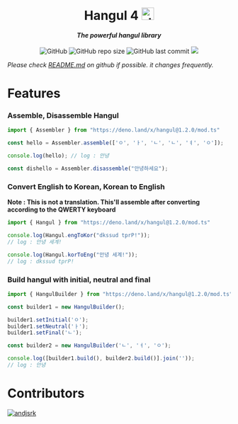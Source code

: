<div>
  <p align="center">
    <h1 align="center">Hangul 4 <a href="https://deno.land"><img width="28px" alt="deno" src="https://deno.land/logo.svg"></a></h1>
  </p>
</div>
<p align="center">
  <span><i><b>The powerful hangul library</i></b></span>
  <br><Br>
  <img alt="GitHub" src="https://img.shields.io/github/license/Lukince/Hangul4deno">
  <img alt="GitHub repo size" src="https://img.shields.io/github/repo-size/Lukince/Hangul4deno">
  <img alt="GitHub last commit" src="https://img.shields.io/github/last-commit/Lukince/Hangul4deno">
  <a href="https://hits.seeyoufarm.com"><img src="https://hits.seeyoufarm.com/api/count/incr/badge.svg?url=https%3A%2F%2Fgithub.com%2FLukince%2FHangul4deno&count_bg=%2379C83D&title_bg=%23555555&icon=&icon_color=%23E7E7E7&title=hits&edge_flat=false"/></a>
</p>

  <i>Please check [README.md](https://github.com/Lukince/Hangul4deno/blob/master/README.md) on github if possible. it changes frequently.</i>

# Features

### Assemble, Disassemble Hangul

```ts
import { Assembler } from "https://deno.land/x/hangul@1.2.0/mod.ts"

const hello = Assembler.assemble(['ㅇ', 'ㅏ', 'ㄴ', 'ㄴ', 'ㅕ', 'ㅇ']);

console.log(hello); // log : 안녕

const dishello = Assembler.disassemble("안녕하세요");
```

### Convert English to Korean, Korean to English
**Note : This is not a translation. This'll assemble after converting according to the QWERTY keyboard**

```ts
import { Hangul } from "https://deno.land/x/hangul@1.2.0/mod.ts"

console.log(Hangul.engToKor("dkssud tprP!"));
// log : 안녕 세계!

console.log(Hangul.korToEng("안녕 세계!"));
// log : dkssud tprP!
```

### Build hangul with initial, neutral and final

```ts
import { HangulBuilder } from "https://deno.land/x/hangul@1.2.0/mod.ts"

const builder1 = new HangulBuilder();

builder1.setInitial('ㅇ');
builder1.setNeutral('ㅏ');
builder1.setFinal('ㄴ');

const builder2 = new HangulBuilder('ㄴ', 'ㅕ', 'ㅇ');

console.log([builder1.build(), builder2.build()].join(''));
// log : 안녕
```

# Contributors
  [![andjsrk](https://github.com/andjsrk.png?size=32)](https://github.com/andjsrk)
